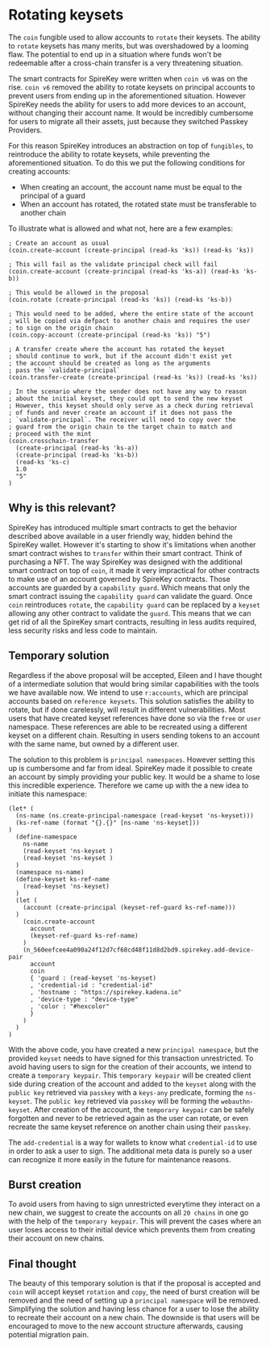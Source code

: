 # Rotating keysets

The `coin` fungible used to allow accounts to `rotate` their keysets. The
ability to `rotate` keysets has many merits, but was overshadowed by a looming
flaw. The potential to end up in a situation where funds won't be redeemable
after a cross-chain transfer is a very threatening situation.

The smart contracts for SpireKey were written when `coin v6` was on the rise.
`coin v6` removed the ability to rotate keysets on principal accounts to prevent
users from ending up in the aforementioned situation. However SpireKey needs the
ability for users to add more devices to an account, without changing their
account name. It would be incredibly cumbersome for users to migrate all their
assets, just because they switched Passkey Providers.

For this reason SpireKey introduces an abstraction on top of `fungibles`, to
reintroduce the ability to rotate keysets, while preventing the aforementioned
situation. To do this we put the following conditions for creating accounts:

- When creating an account, the account name must be equal to the principal of a
  guard
- When an account has rotated, the rotated state must be transferable to another
  chain

To illustrate what is allowed and what not, here are a few examples:

```pact
; Create an account as usual
(coin.create-account (create-principal (read-ks 'ks)) (read-ks 'ks))

; This will fail as the validate principal check will fail
(coin.create-account (create-principal (read-ks 'ks-a)) (read-ks 'ks-b))

; This would be allowed in the proposal
(coin.rotate (create-principal (read-ks 'ks)) (read-ks 'ks-b))

; This would need to be added, where the entire state of the account
; will be copied via defpact to another chain and requires the user
; to sign on the origin chain
(coin.copy-account (create-principal (read-ks 'ks)) "5")

; A transfer create where the account has rotated the keyset
; should continue to work, but if the account didn't exist yet
; the account should be created as long as the arguments
; pass the `validate-principal`
(coin.transfer-create (create-principal (read-ks 'ks)) (read-ks 'ks))

; In the scenario where the sender does not have any way to reason
; about the initial keyset, they could opt to send the new keyset
; However, this keyset should only serve as a check during retrieval
; of funds and never create an account if it does not pass the
; `validate-principal`. The receiver will need to copy over the
; guard from the origin chain to the target chain to match and
; proceed with the mint
(coin.crosschain-transfer
  (create-principal (read-ks 'ks-a))
  (create-principal (read-ks 'ks-b))
  (read-ks 'ks-c)
  1.0
  "5"
)
```

## Why is this relevant?

SpireKey has introduced multiple smart contracts to get the behavior described
above available in a user friendly way, hidden behind the SpireKey wallet.
However it's starting to show it's limitations when another smart contract
wishes to `transfer` within their smart contract. Think of purchasing a NFT. The
way SpireKey was designed with the additional smart contract on top of `coin`,
it made it very impractical for other contracts to make use of an account
governed by SpireKey contracts. Those accounts are guarded by a
`capability guard`. Which means that only the smart contract issuing the
`capability guard` can validate the guard. Once `coin` reintroduces `rotate`,
the `capability guard` can be replaced by a `keyset` allowing any other contract
to validate the `guard`. This means that we can get rid of all the SpireKey
smart contracts, resulting in less audits required, less security risks and less
code to maintain.

## Temporary solution

Regardless if the above proposal will be accepted, Eileen and I have thought of
a intermediate solution that would bring similar capabilities with the tools we
have available now. We intend to use `r:accounts`, which are principal accounts
based on `reference keysets`. This solution satisfies the ability to rotate, but
if done carelessly, will result in different vulnerabilities. Most users that
have created keyset references have done so via the `free` or `user` namespace.
These references are able to be recreated using a different keyset on a
different chain. Resulting in users sending tokens to an account with the same
name, but owned by a different user.

The solution to this problem is `principal namespaces`. However setting this up
is cumbersome and far from ideal. SpireKey made it possible to create an account
by simply providing your public key. It would be a shame to lose this incredible
experience. Therefore we came up with the a new idea to initiate this namespace:

```pact
(let* (
  (ns-name (ns.create-principal-namespace (read-keyset 'ns-keyset)))
  (ks-ref-name (format "{}.{}" [ns-name 'ns-keyset]))
)
  (define-namespace
    ns-name
    (read-keyset 'ns-keyset )
    (read-keyset 'ns-keyset )
  )
  (namespace ns-name)
  (define-keyset ks-ref-name
    (read-keyset 'ns-keyset)
  )
  (let (
    (account (create-principal (keyset-ref-guard ks-ref-name)))
  )
    (coin.create-account
      account
      (keyset-ref-guard ks-ref-name)
    )
    (n_560eefcee4a090a24f12d7cf68cd48f11d8d2bd9.spirekey.add-device-pair
      account
      coin
      { 'guard : (read-keyset 'ns-keyset)
      , 'credential-id : "credential-id"
      , 'hostname : "https://spirekey.kadena.io"
      , 'device-type : "device-type"
      , 'color : "#hexcolor"
      }
    )
  )
)
```

With the above code, you have created a new `principal namespace`, but the
provided `keyset` needs to have signed for this transaction unrestricted. To
avoid having users to sign for the creation of their accounts, we intend to
create a `temporary keypair`. This `temporary keypair` will be created client
side during creation of the account and added to the `keyset` along with the
`public key` retrieved via `passkey` with a `keys-any` predicate, forming the
`ns-keyset`. The `public key` retrieved via `passkey` will be forming the
`webauthn-keyset`. After creation of the account, the `temporary keypair` can be
safely forgotten and never to be retrieved again as the user can rotate, or even
recreate the same keyset reference on another chain using their `passkey`.

The `add-credential` is a way for wallets to know what `credential-id` to use in
order to ask a user to sign. The additional meta data is purely so a user can
recognize it more easily in the future for maintenance reasons.

## Burst creation

To avoid users from having to sign unrestricted everytime they interact on a new
chain, we suggest to create the accounts on all `20 chains` in one go with the
help of the `temporary keypair`. This will prevent the cases where an user loses
access to their initial device which prevents them from creating their account
on new chains.

## Final thought

The beauty of this temporary solution is that if the proposal is accepted and
`coin` will accept keyset `rotation` and `copy`, the need of burst creation will
be removed and the need of setting up a `principal namespace` will be removed.
Simplifying the solution and having less chance for a user to lose the ability
to recreate their account on a new chain. The downside is that users will be
encouraged to move to the new account structure afterwards, causing potential
migration pain.
